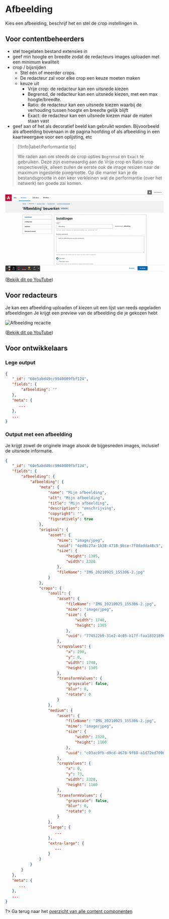 # Afbeelding

Kies een afbeelding, beschrijf het en stel de crop instellingen in.

## Voor contentbeheerders

* stel toegelaten bestand extensies in
* geef min hoogte en breedte zodat de redacteurs images uploaden met een minimum kwaliteit
* crop / bijsnijden
  * Stel één of meerder crops.
  * De redacteur zal voor elke crop een keuze moeten maken
  * keuze uit
    * Vrije crop: de redacteur kan een uitsnede kiezen
    * Begrensd, de redacteur kan een uitsnede kiezen, met een max hoogte/breedte.
    * Ratio: de redacteur kan een uitsnede kiezen waarbij de verhouding tussen hoogte en breedte gelijk blijft
    * Exact: de redacteur kan een uitsnede kiezen maar de maten staan vast
* geef aan of het als decoratief beeld kan gebruikt worden. Bijvoorbeeld als afbeelding bovenaan in de pagina hoofding of als afbeelding in een kaartweergave voor een oplijsting, etc

> [!Info|label:Performantie tip]
>
> We raden aan om steeds de crop opties `Begrensd` en `Exact` te gebruiken. 
> Deze zijn evenwaardig aan de Vrije crop en Ratio crop respectievelijk, alleen zullen de eerste ook de image resizen naar de maximum ingestelde pixegrootte.
> Op die manier kan je de bestandsgrootte in één keer verkleinen wat de performantie (over het netwerk) ten goede zal komen.

![Afbeelding configuratie](../assets/afbeelding-config.gif)

([Bekijk dit op YouTube](https://youtu.be/4qVawwLCHnU ':target="_blank"'))

## Voor redacteurs

Je kan een afbeelding uploaden of kiezen uit een lijst van reeds opgeladen afbeeldingen
Je krijgt een preview van de afbeelding die je gekozen hebt

![Afbeelding recactie](../assets/afbeelding-red.gif)

([Bekijk dit op YouTube](https://youtu.be/XqYR2Klnikc ':target="_blank"'))

## Voor ontwikkelaars

### Lege output

```json
{
   "_id": "60e5abd49cc9940009fbf124",
   "fields": {
       "afbeelding": ""
   },
   "meta": {
      ...
   },
   ...
}
```

### Output met een afbeelding

Je krijgt zowel de originele image alsook de bijgesneden images, inclusief de uitsnede informatie.

```json
{
   "_id": "60e5abd49cc9940009fbf124",
   "fields": {
       "afbeelding": {
           "afbeelding": {
               "meta": {
                   "name": "Mijn afbeelding",
                   "alt": "Mijn afbeelding",
                   "title": "Mijn afbeelding",
                   "description": "omschrijving",
                   "copyright": "",
                   "figuratively": true
               },
               "original": {
                   "asset": {
                       "mime": "image/jpeg",
                       "uuid": "4ed0c27a-1b38-4718-9bce-7f0dadda48c5",
                       "size": {
                           "height": 1305,
                           "width": 2320
                       },
                       "fileName": "IMG_20210925_155306-2.jpg"
                   }
               },
               "crops": {
                   "small": {
                       "asset": {
                           "fileName": "IMG_20210925_155306-2.jpg",
                           "mime": "image/jpeg",
                           "size": {
                               "width": 1740,
                               "height": 1305
                           },
                           "uuid": "774522b9-31e2-4c05-b17f-faa183218963"
                       },
                       "cropValues": {
                           "x": 290,
                           "y": 0,
                           "width": 1740,
                           "height": 1305
                       },
                       "transformValues": {
                           "grayscale": false,
                           "blur": 0,
                           "rotate": 0
                       }
                   },
                   "medium": {
                       "asset": {
                           "fileName": "IMG_20210925_155306-2.jpg",
                           "mime": "image/jpeg",
                           "size": {
                               "width": 2320,
                               "height": 1160
                           },
                           "uuid": "c03ac0fb-d9cd-4678-9f60-a1d72ed70903"
                       },
                       "cropValues": {
                           "x": 0,
                           "y": 73,
                           "width": 2320,
                           "height": 1160
                       },
                       "transformValues": {
                           "grayscale": false,
                           "blur": 0,
                           "rotate": 0
                       }
                   },
                   "large": {
                      ...
                   },
                   "extra-large": {
                      ...
                   }
               }
           }
       }
   },
   "meta": {
      ...
   },
   ...
}
```

?> Ga terug naar het [overzicht van alle content componenten](/redactie/content/inrichten-cc-standaard.md)
